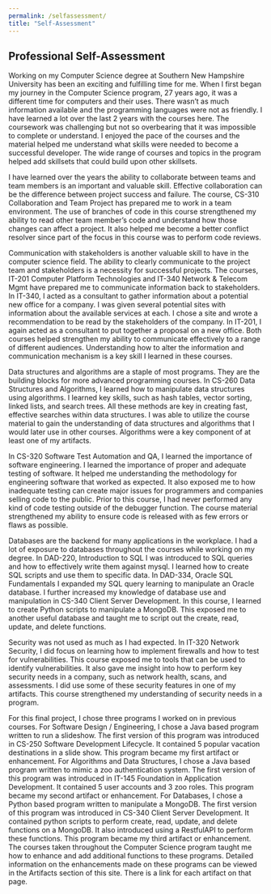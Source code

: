 ```yaml
---
permalink: /selfassessment/
title: "Self-Assessment"
---
```


## Professional Self-Assessment

Working on my Computer Science degree at Southern New Hampshire University has been an exciting and fulfilling time for me. When I first began my journey in the Computer Science program, 27 years ago, it was a different time for computers and their uses. There wasn’t as much information available and the programming languages were not as friendly. I have learned a lot over the last 2 years with the courses here. The coursework was challenging but not so overbearing that it was impossible to complete or understand. I enjoyed the pace of the courses and the material helped me understand what skills were needed to become a successful developer. The wide range of courses and topics in the program helped add skillsets that could build upon other skillsets.

I have learned over the years the ability to collaborate between teams and team members is an important and valuable skill. Effective collaboration can be the difference between project success and failure. The course, CS-310 Collaboration and Team Project has prepared me to work in a team environment. The use of branches of code in this course strengthened my ability to read other team member’s code and understand how those changes can affect a project. It also helped me become a better conflict resolver since part of the focus in this course was to perform code reviews.

Communication with stakeholders is another valuable skill to have in the computer science field. The ability to clearly communicate to the project team and stakeholders is a necessity for successful projects. The courses, IT-201 Computer Platform Technologies and IT-340 Network & Telecom Mgmt have prepared me to communicate information back to stakeholders. In IT-340, I acted as a consultant to gather information about a potential new office for a company. I was given several potential sites with information about the available services at each. I chose a site and wrote a recommendation to be read by the stakeholders of the company. In IT-201, I again acted as a consultant to put together a proposal on a new office. Both courses helped strengthen my ability to communicate effectively to a range of different audiences. Understanding how to alter the information and communication mechanism is a key skill I learned in these courses.

Data structures and algorithms are a staple of most programs. They are the building blocks for more advanced programming courses. In CS-260 Data Structures and Algorithms, I learned how to manipulate data structures using algorithms. I learned key skills, such as hash tables, vector sorting, linked lists, and search trees. All these methods are key in creating fast, effective searches within data structures. I was able to utilize the course material to gain the understanding of data structures and algorithms that I would later use in other courses. Algorithms were a key component of at least one of my artifacts.

In CS-320 Software Test Automation and QA, I learned the importance of software engineering. I learned the importance of proper and adequate testing of software. It helped me understanding the methodology for engineering software that worked as expected. It also exposed me to how inadequate testing can create major issues for programmers and companies selling code to the public. Prior to this course, I had never performed any kind of code testing outside of the debugger function. The course material strengthened my ability to ensure code is released with as few errors or flaws as possible.

Databases are the backend for many applications in the workplace. I had a lot of exposure to databases throughout the courses while working on my degree. In DAD-220, Introduction to SQL I was introduced to SQL queries and how to effectively write them against mysql. I learned how to create SQL scripts and use them to specific data. In DAD-334, Oracle SQL Fundamentals I expanded my SQL query learning to manipulate an Oracle database. I further increased my knowledge of database use and manipulation in CS-340 Client Server Development. In this course, I learned to create Python scripts to manipulate a MongoDB. This exposed me to another useful database and taught me to script out the create, read, update, and delete functions.

Security was not used as much as I had expected. In IT-320 Network Security, I did focus on learning how to implement firewalls and how to test for vulnerabilities. This course exposed me to tools that can be used to identify vulnerabilities. It also gave me insight into how to perform key security needs in a company, such as network health, scans, and assessments. I did use some of these security features in one of my artifacts. This course strengthened my understanding of security needs in a program.

For this final project, I chose three programs I worked on in previous courses. For Software Design / Engineering, I chose a Java based program written to run a slideshow. The first version of this program was introduced in CS-250 Software Development Lifecycle. It contained 5 popular vacation destinations in a slide show. This program became my first artifact or enhancement. For Algorithms and Data Structures, I chose a Java based program written to mimic a zoo authentication system. The first version of this program was introduced in IT-145 Foundation in Application Development. It contained 5 user accounts and 3 zoo roles. This program became my second artifact or enhancement. For Databases, I chose a Python based program written to manipulate a MongoDB. The first version of this program was introduced in CS-340 Client Server Development. It contained python scripts to perform create, read, update, and delete functions on a MongoDB. It also introduced using a RestfulAPI to perform these functions. This program became my third artifact or enhancement. The courses taken throughout the Computer Science program taught me how to enhance and add additional functions to these programs. Detailed information on the enhancements made on these programs can be viewed in the Artifacts section of this site. There is a link for each artifact on that page.
